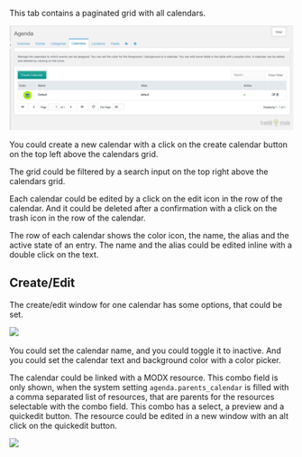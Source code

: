 This tab contains a paginated grid with all calendars.

[![](img/calendars.png)](img/calendars.png)

You could create a new calendar with a click on the create calendar button on the top
left above the calendars grid.

The grid could be filtered by a search input on the top right above the
calendars grid.

Each calendar could be edited by a click on the edit icon in the row of the
calendar. And it could be deleted after a confirmation with a click on the trash
icon in the row of the calendar.

The row of each calendar shows the color icon, the name, the alias and the
active state of an entry. The name and the alias could be edited inline with
a double click on the text.

## Create/Edit

The create/edit window for one calendar has some options, that could be set.

[![](img/calendar-edit.png)](img/calendar-edit.png)

You could set the calendar name, and you could toggle it to inactive. And you
could set the calendar text and background color with a color picker.

The calendar could be linked with a MODX resource. This combo field is only
shown, when the system setting `agenda.parents_calendar` is filled with a comma
separated list of resources, that are parents for the resources selectable with
the combo field. This combo has a select, a preview and a quickedit button. The
resource could be edited in a new window with an alt click on the quickedit
button.

[![](img/calendar-colorpicker.png)](img/calendar-colorpicker.png)
